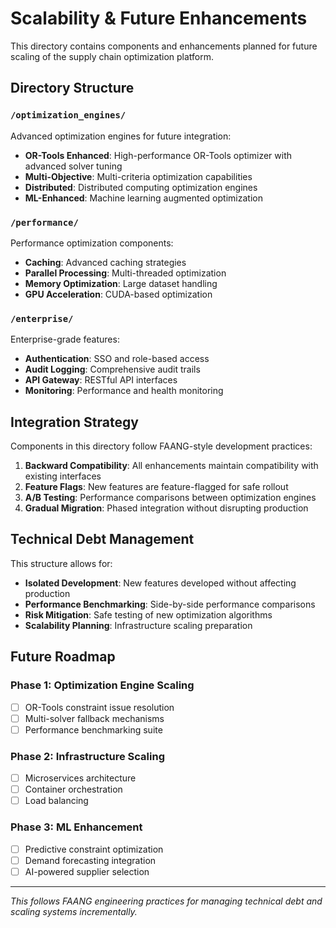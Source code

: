 # Scalability & Future Enhancements

This directory contains components and enhancements planned for future scaling of the supply chain optimization platform.

## Directory Structure

### `/optimization_engines/`
Advanced optimization engines for future integration:
- **OR-Tools Enhanced**: High-performance OR-Tools optimizer with advanced solver tuning
- **Multi-Objective**: Multi-criteria optimization capabilities
- **Distributed**: Distributed computing optimization engines
- **ML-Enhanced**: Machine learning augmented optimization

### `/performance/`
Performance optimization components:
- **Caching**: Advanced caching strategies
- **Parallel Processing**: Multi-threaded optimization
- **Memory Optimization**: Large dataset handling
- **GPU Acceleration**: CUDA-based optimization

### `/enterprise/`
Enterprise-grade features:
- **Authentication**: SSO and role-based access
- **Audit Logging**: Comprehensive audit trails
- **API Gateway**: RESTful API interfaces
- **Monitoring**: Performance and health monitoring

## Integration Strategy

Components in this directory follow FAANG-style development practices:
1. **Backward Compatibility**: All enhancements maintain compatibility with existing interfaces
2. **Feature Flags**: New features are feature-flagged for safe rollout
3. **A/B Testing**: Performance comparisons between optimization engines
4. **Gradual Migration**: Phased integration without disrupting production

## Technical Debt Management

This structure allows for:
- **Isolated Development**: New features developed without affecting production
- **Performance Benchmarking**: Side-by-side performance comparisons
- **Risk Mitigation**: Safe testing of new optimization algorithms
- **Scalability Planning**: Infrastructure scaling preparation

## Future Roadmap

### Phase 1: Optimization Engine Scaling
- [ ] OR-Tools constraint issue resolution
- [ ] Multi-solver fallback mechanisms
- [ ] Performance benchmarking suite

### Phase 2: Infrastructure Scaling
- [ ] Microservices architecture
- [ ] Container orchestration
- [ ] Load balancing

### Phase 3: ML Enhancement
- [ ] Predictive constraint optimization
- [ ] Demand forecasting integration
- [ ] AI-powered supplier selection

---
*This follows FAANG engineering practices for managing technical debt and scaling systems incrementally.*